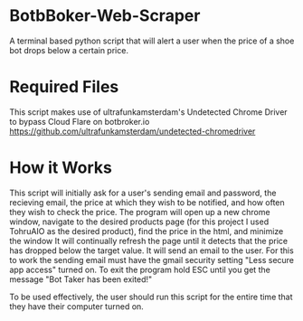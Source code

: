 # BotbBoker-Web-Scraper
A terminal based python script that will alert a user when the price of a shoe bot drops below a certain price.
# Required Files
This script makes use of ultrafunkamsterdam's Undetected Chrome Driver to bypass Cloud Flare on botbroker.io
https://github.com/ultrafunkamsterdam/undetected-chromedriver
# How it Works
This script will initially ask for a user's sending email and password, the recieving email, the price at which they wish to be notified, and how often they wish to check the price.
The program will open up a new chrome window, navigate to the desired products page (for this project I used TohruAIO as the desired product), find the price in the html, and minimize the window
It will continually refresh the page until it detects that the price has dropped below the target value. It will send an email to the user. 
For this to work the sending email must have the gmail security setting "Less secure app access" turned on.
To exit the program hold ESC until you get the message "Bot Taker has been exited!"

To be used effectively, the user should run this script for the entire time that they have their computer turned on.
